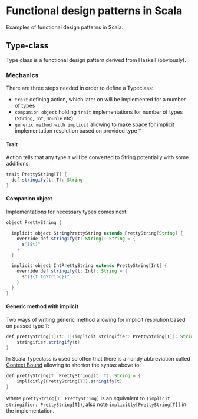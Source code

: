 # Functional design patterns in Scala
Examples of functional design patterns in Scala. 

## Type-class
Type class is a functional design pattern derived from Haskell (obviously). 

### Mechanics
There are three steps needed in order to define a Typeclass: 

* `trait` defining action, which later on will be implemented for a number of types
* `companion object` holding `trait` implementations for number of types (`String`, `Int`, `Double` etc)
* `generic method with implicit` allowing to make space for implicit implementation resolution based on provided type `T`

#### Trait
Action tells that any type `T` will be converted to String potentially with some additions: 

``` java
trait PrettyString[T] {
  def stringify(t: T): String
}
```

#### Companion object
Implementations for necessary types comes next:

``` java
object PrettyString {

  implicit object StringPrettyString extends PrettyString[String] {
    override def stringify(t: String): String = {
      s"($t)"
    }
  }

  implicit object IntPrettyString extends PrettyString[Int] {
    override def stringify(t: Int): String = {
      s"(${t.toString})"
    }
  }
}
```

#### Generic method with implicit
Two ways of writing generic method allowing for implicit resolution based on passed type `T`:

``` java
def prettyString[T](t: T)(implicit stringifier: PrettyString[T]): String = {
    stringifier.stringify(t)
}
```

In Scala Typeclass is used so often that there is a handy abbreviation called [Context Bound][context-bound-docs] allowing to shorten the syntax above to:  

``` java
def prettyString[T: PrettyString](t: T): String = {
    implicitly[PrettyString[T]].stringify(t)
}
```

where `prettyString[T: PrettyString]` is an equivalent to `(implicit stringifier: PrettyString[T])`, also note `implicitly[PrettyString[T]]` in the implementation. 







[context-bound-docs]: https://docs.scala-lang.org/tutorials/FAQ/context-bounds.html#what-is-a-context-bound